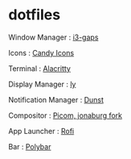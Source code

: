 # dotfiles

Window Manager : [i3-gaps](https://github.com/Airblader/i3)

Icons : [Candy Icons](https://github.com/EliverLara/candy-icons)

Terminal : [Alacritty](https://alacritty.org)

Display Manager : [ly](https://github.com/fairyglade/ly)

Notification Manager : [Dunst](https://dunst-project.org/)

Compositor : [Picom, jonaburg fork](https://github.com/jonaburg/picom)

App Launcher : [Rofi](https://github.com/davatorium/rofi)

Bar : [Polybar](https://polybar.github.io/)

